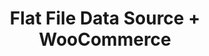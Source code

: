 ---
title: "Flat File Data Source + WooCommerce"
seoTitle: "Flat File Data Source WooCommerce Integration"
seoDescription: "Integrate your Flat File Data Source and WooCommerce, and you'll be able to streamline your workflow, simplify the ordering process and save time - and money. Find out more about how a Flat File Data Source WooCommerce Integration can help your business."
lead: "Let Stock2Shop send product updates from a Flat File data source to WooCommerce. In addition, online orders can be dropped off at an FTP location specified by you and trigger an instruction to your warehouse to fulfill. Here’s how we can help you streamline your workflow."
type: "source-channel"
source: "flat-file"
channel: "woocommerce"
image: "/images/sap-shopify.png"
imageAlt: woocommerce logo
tags: []
---